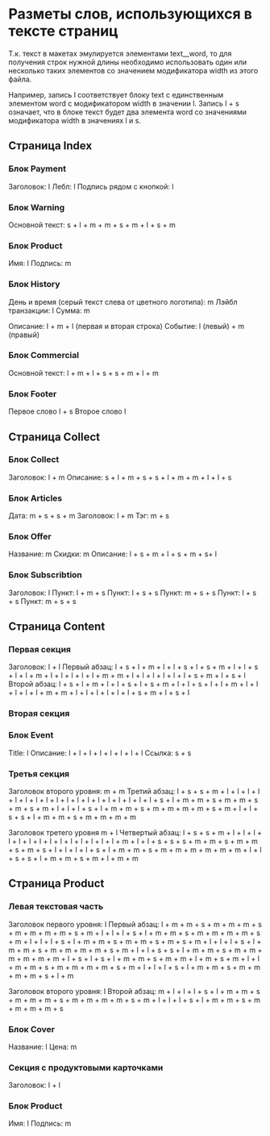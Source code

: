 # Разметы слов, использующихся в тексте страниц
Т.к. текст в макетах эмулируется элементами text__word, то для получения строк нужной длины необходимо использовать один или несколько таких элементов со значением модификатора width из этого файла.

Например, запись l соответствует блоку text с единственным элементом word с модификатором width в значении l.
Запись l + s означает, что в блоке текст будет два элемента word со значениями модификатора width в значениях l и s.

## Страница Index
### Блок Payment

Заголовок: l
Лебл: l
Подпись рядом с кнопкой: l

### Блок Warning
Основной текст: s + l + m + m + s + m + l + s + m

### Блок Product
Имя: l
Подпись: m

### Блок History
День и время (серый текст слева от цветного логотипа): m
Лэйбл транзакции: l
Сумма: m

Описание: l + m + l (первая и вторая строка)
Событие: l (левый) + m (правый)

### Блок Commercial
Основной текст: l + m + l + s + s + m + l + m

### Блок Footer
Первое слово l + s
Второе слово l



## Страница Collect
### Блок Collect
Заголовок: l + m
Описание: s + l + m + s + s + l + m + m + l + l + s

### Блок Articles
Дата: m + s + s + m
Заголовок: l + m
Тэг: m + s

### Блок Offer
Название: m
Скидки: m
Описание: l + s + m + l + s + m + s+ l

### Блок Subscribtion
Заголовок: l
Пункт: l + m + s
Пункт: l + s + s
Пункт: m + s + s
Пункт: l + s + s
Пункт: m + s + s



## Страница Content
### Первая секция
Заголовок: l + l
Первый абзац: l + s + l + m + l + l + s + l + s + m + l + l + s + l + l + m + l + l + l + l + l + m + m + l + l + l + l + l + l + s + m + l + s + l
Второй абзац: l + s + l + m + l + l + s + l + s + m + l + l + s + l + l + m + l + l + l + l + l + m + m + l + l + l + l + l + l + s + m + l + s + l

### Вторая секция
### Блок Event
Title: l
Описание: l + l + l + l + l + l + l + l
Ссылка: s + s

### Третья секция
Заголовок второго уровня: m + m
Третий абзац: l + s + s + m + l + l + l + l + l + l + l + l + l + l + l + l + l + l + l + l + l + l + s + l + m + m + s + m + m + s + m + s + m + l + l + l + s + l + m + m + s + m + m + m + m + s + m + l + l + s + s + l + m + m + s + m + m + m + m

Заголовок третего уровня m + l
Четвертый абзац: l + s + s + m + l + l + l + l + l + l + l + l + l + l + l + l + l + l + m + l + l + s + s + s + m + m + s + m + m + s + m + s + l + l + l + l + s + l + m + m + s + m + m + m + m + m + m + l + l + s + s + l + m + m + s + m + l + m + m



## Страница Product
### Левая текстовая часть
Заголовок первого уровня: l
Первый абзац: l + m + m + s + m + m + m + s + m + m + m + m + s + m + l + l + l + s + l + m + m + s + m + m + m + m + s + m + l + l + l + s + l + m + m + s + m + m + s + m + s + m + l + l + l + s + l + m + m + s + m + m + m + m + s + m + l + l + s + s + l + m + m + s + m + m + m + m + m + m + l + s + l + s + l + m + m + s + m + m + l + m + s + m + l + l + m + m + s + m + m + m + m + s + m + l + l + l + s + l + m + m + s + m + m + m + m + s + l + m

Заголовок второго уровня: l
Второй абзац: m + l + l + l + s + l + m + m + s + m + m + m + s + m + m + m + m + s + m + l + l + l + s + l + m + m + s + m + m + m + m + s

### Блок Cover
Название: l
Цена: m

### Секция с продуктовыми карточками
Заголовок: l + l

### Блок Product
Имя: l
Подпись: m